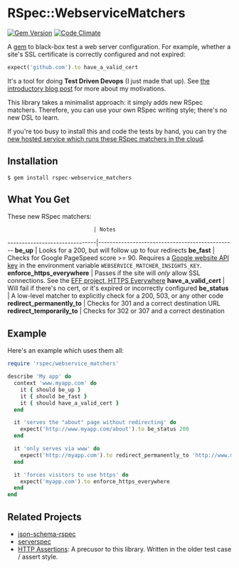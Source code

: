 # RSpec::WebserviceMatchers

[![Gem Version](https://badge.fury.io/rb/rspec-webservice_matchers.png)](http://badge.fury.io/rb/rspec-webservice_matchers)  [![Code Climate](https://codeclimate.com/github/dogweather/rspec-webservice_matchers.png)](https://codeclimate.com/github/dogweather/rspec-webservice_matchers)


A [gem](https://rubygems.org/gems/rspec-webservice_matchers) to black-box test a web server configuration. For example, whether a site's SSL certificate is correctly configured and not expired:

```ruby
expect('github.com').to have_a_valid_cert
```

It's a tool for doing **Test Driven Devops** (I just made that up). See [the introductory blog post](http://robb.weblaws.org/2014/01/16/new-open-source-library-for-test-driven-devops/) for more about my motivations.

This library takes a minimalist approach: it simply adds new RSpec matchers. Therefore, you can use your own RSpec writing style; there's no new DSL to learn.

If you're too busy to install this and code the tests by hand, you can try the [new hosted service which runs these RSpec matchers in the cloud](http://nonstop.qa).


Installation
------------
```Shell
$ gem install rspec-webservice_matchers
```

What You Get
------------
These new RSpec matchers:

                               | Notes
-------------------------------|------------------------------------------------
**be_up**                      | Looks for a 200, but will follow up to four redirects
**be_fast**                    | Checks for Google PageSpeed score >= 90. Requires a [Google website API key](https://developers.google.com/speed/docs/insights/v2/getting-started) in the environment variable `WEBSERVICE_MATCHER_INSIGHTS_KEY`.
**enforce_https_everywhere**   | Passes if the site will _only_ allow SSL connections. See the [EFF project, HTTPS Everywhere](https://www.eff.org/https-everywhere)
**have_a_valid_cert**          | Will fail if there's no cert, or it's expired or incorrectly configured
**be_status**                  | A low-level matcher to explicitly check for a 200, 503, or any other code
**redirect_permanently_to**    | Checks for 301 and a correct destination URL
**redirect_temporarily_to**    | Checks for 302 or 307 and a correct destination


Example
-------

Here's an example which uses them all:

```Ruby
require 'rspec/webservice_matchers'

describe 'My app' do
  context 'www.myapp.com' do
    it { should be_up }
    it { should be_fast }
    it { should have_a_valid_cert }
  end

  it 'serves the "about" page without redirecting' do
    expect('http://www.myapp.com/about').to be_status 200
  end

  it 'only serves via www' do
    expect('http://myapp.com').to redirect_permanently_to 'http://www.myapp.com/'
  end

  it 'forces visitors to use https' do
    expect('myapp.com').to enforce_https_everywhere
  end
end
```

Related Projects
----------------
* [json-schema-rspec](https://github.com/sharethrough/json-schema-rspec)
* [serverspec](http://serverspec.org)
* [HTTP Assertions](https://github.com/dogweather/HTTP-Assertions): A precusor to this library. Written in the older test case / assert style.
